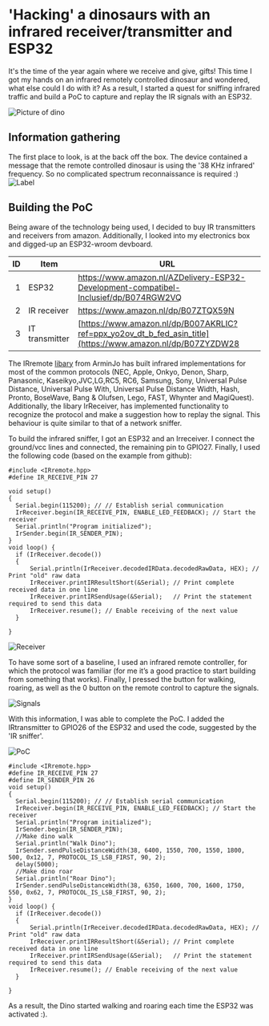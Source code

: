 # 'Hacking' a dinosaurs with an infrared receiver/transmitter and ESP32
It's the time of the year again where we receive and give, gifts! This time I got my hands on an infrared remotely controlled dinosaur and wondered, what else could I do with it? As a result, I started a quest for sniffing infrared traffic and build a PoC to capture and replay the IR signals with an ESP32.

![Picture of dino](https://github.com/JeroenSlobbe/Tutorials/blob/main/infrared/img/dino.png?raw=true)

## Information gathering
The first place to look, is at the back off the box. The device contained a message that the remote controlled dinosaur is using the '38 KHz infrared' frequency. So no complicated spectrum reconnaissance is required :)
![Label](https://github.com/JeroenSlobbe/Tutorials/blob/main/infrared/img/label.png?raw=true)

## Building the PoC
Being aware of the technology being used, I decided to buy IR transmitters and receivers from amazon. Additionally, I looked into my electronics box and digged-up an ESP32-wroom devboard.


| ID | Item | URL |
|-----:|-----------|-----------|
|     1| ESP32    |https://www.amazon.nl/AZDelivery-ESP32-Development-compatibel-Inclusief/dp/B074RGW2VQ |
|     2| IR receiver    | https://www.amazon.nl/dp/B07ZTQX59N |
|     3| IT transmitter    |[https://www.amazon.nl/dp/B007AKRLIC?ref=ppx_yo2ov_dt_b_fed_asin_title](https://www.amazon.nl/dp/B07ZYZDW28 |

The IRremote <a href="https://github.com/Arduino-IRremote/Arduino-IRremote">libary</a> from ArminJo has built infrared implementations for most of the common protocols (NEC, Apple, Onkyo, Denon, Sharp, Panasonic, Kaseikyo,JVC,LG,RC5, RC6, Samsung, Sony, Universal Pulse Distance, Universal Pulse With, Universal Pulse Distance Width, Hash, Pronto, BoseWave, Bang & Olufsen, Lego, FAST, Whynter and MagiQuest). Additionally, the libary IrReceiver, has implemented functionality to recognize the protocol and make a suggestion how to replay the signal. This behaviour is quite similar to that of a network sniffer.

To build the infrared sniffer, I got an ESP32 and an Irreceiver. I connect the ground/vcc lines and connected, the remaining pin to GPIO27. Finally, I used the following code (based on the example from github):

```arduino
#include <IRremote.hpp>
#define IR_RECEIVE_PIN 27

void setup()
{
  Serial.begin(115200); // // Establish serial communication
  IrReceiver.begin(IR_RECEIVE_PIN, ENABLE_LED_FEEDBACK); // Start the receiver
  Serial.println("Program initialized");
  IrSender.begin(IR_SENDER_PIN);
}
void loop() {
  if (IrReceiver.decode()) 
  {
      Serial.println(IrReceiver.decodedIRData.decodedRawData, HEX); // Print "old" raw data
      IrReceiver.printIRResultShort(&Serial); // Print complete received data in one line
      IrReceiver.printIRSendUsage(&Serial);   // Print the statement required to send this data
      IrReceiver.resume(); // Enable receiving of the next value
  }
  
}
```
![Receiver](https://github.com/JeroenSlobbe/Tutorials/blob/main/infrared/img/receiver.png?raw=true)

To have some sort of a baseline, I used an infrared remote controller, for which the protocol was familiar (for me it’s a good practice to start building from something that works).  Finally, I pressed the button for walking, roaring, as well as the 0 button on the remote control to capture the signals.

![Signals](https://github.com/JeroenSlobbe/Tutorials/blob/main/infrared/img/signals.png?raw=true)

With this information, I was able to complete the PoC. I added the IRtransmitter to GPIO26 of the ESP32 and used the code, suggested by the 'IR sniffer'.

![PoC](https://github.com/JeroenSlobbe/Tutorials/blob/main/infrared/img/poc.png?raw=true)

```arduino
#include <IRremote.hpp>
#define IR_RECEIVE_PIN 27
#define IR_SENDER_PIN 26
void setup()
{
  Serial.begin(115200); // // Establish serial communication
  IrReceiver.begin(IR_RECEIVE_PIN, ENABLE_LED_FEEDBACK); // Start the receiver
  Serial.println("Program initialized");
  IrSender.begin(IR_SENDER_PIN);
  //Make dino walk
  Serial.println("Walk Dino");
  IrSender.sendPulseDistanceWidth(38, 6400, 1550, 700, 1550, 1800, 500, 0x12, 7, PROTOCOL_IS_LSB_FIRST, 90, 2);
  delay(5000);
  //Make dino roar
  Serial.println("Roar Dino");
  IrSender.sendPulseDistanceWidth(38, 6350, 1600, 700, 1600, 1750, 550, 0x62, 7, PROTOCOL_IS_LSB_FIRST, 90, 2);
}
void loop() {
  if (IrReceiver.decode()) 
  {
      Serial.println(IrReceiver.decodedIRData.decodedRawData, HEX); // Print "old" raw data
      IrReceiver.printIRResultShort(&Serial); // Print complete received data in one line
      IrReceiver.printIRSendUsage(&Serial);   // Print the statement required to send this data
      IrReceiver.resume(); // Enable receiving of the next value
  }
  
}
```
As a result, the Dino started walking and roaring each time the ESP32 was activated :).
